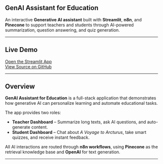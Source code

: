 ## GenAI Assistant for Education

An interactive **Generative AI assistant** built with **Streamlit**, **n8n**, and **Pinecone** to support teachers and students through AI-powered summarization, question answering, and quiz generation.

---

## Live Demo
 [Open the Streamlit App](https://hm2003mk-genaiapp.streamlit.app)  
 [View Source on GitHub](https://github.com/hm2003MK/GenAIapp)

---

## Overview
**GenAI Assistant for Education** is a full-stack application that demonstrates how generative AI can personalize learning and automate educational tasks.

The app provides two roles:
- **Teacher Dashboard** – Summarize long texts, ask AI questions, and auto-generate content.  
- **Student Dashboard** – Chat about *A Voyage to Arcturus*, take smart quizzes, and receive instant feedback.

All AI interactions are routed through **n8n workflows**, using **Pinecone** as the retrieval knowledge base and **OpenAI** for text generation.

---


